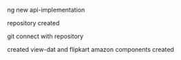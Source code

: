 ng new api-implementation

repository created

git connect with repository

created view-dat and flipkart amazon components created